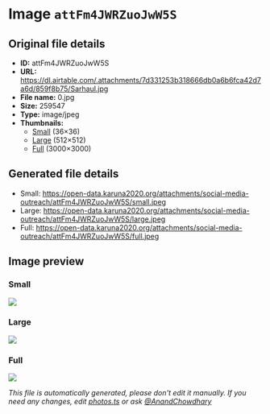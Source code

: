 # Image `attFm4JWRZuoJwW5S`

## Original file details

- **ID:** attFm4JWRZuoJwW5S
- **URL:** https://dl.airtable.com/.attachments/7d331253b318666db0a6b6fca42d7a6d/859f8b75/Sarhaul.jpg
- **File name:** 0.jpg
- **Size:** 259547
- **Type:** image/jpeg
- **Thumbnails:**
  - [Small](https://dl.airtable.com/.attachmentThumbnails/168ee29aa51116380f4efda1d6119d1d/cce162d2) (36×36)
  - [Large](https://dl.airtable.com/.attachmentThumbnails/0bad3e82b01c92d272a589388b58a31c/93a955d1) (512×512)
  - [Full](https://dl.airtable.com/.attachmentThumbnails/7e7ccb2504e5c28a9be0991fe60817c6/51f9c0ef) (3000×3000)

## Generated file details

- Small: https://open-data.karuna2020.org/attachments/social-media-outreach/attFm4JWRZuoJwW5S/small.jpeg
- Large: https://open-data.karuna2020.org/attachments/social-media-outreach/attFm4JWRZuoJwW5S/large.jpeg
- Full: https://open-data.karuna2020.org/attachments/social-media-outreach/attFm4JWRZuoJwW5S/full.jpeg

## Image preview

### Small

![](https://open-data.karuna2020.org/attachments/social-media-outreach/attFm4JWRZuoJwW5S/small.jpeg)

### Large

![](https://open-data.karuna2020.org/attachments/social-media-outreach/attFm4JWRZuoJwW5S/large.jpeg)

### Full

![](https://open-data.karuna2020.org/attachments/social-media-outreach/attFm4JWRZuoJwW5S/full.jpeg)

_This file is automatically generated, please don't edit it manually. If you need any changes, edit [photos.ts](/photos.ts) or ask [@AnandChowdhary](https://github.com/AnandChowdhary)_

